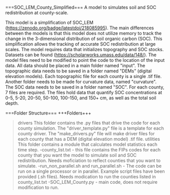 ===SOC_LEM_County_Simplified===
A model to simulates soil and SOC redistribution at county-scale.

This model is a simplification of SOC_LEM (https://zenodo.org/badge/latestdoi/218085995). The main differences between the models is that this model does not utilize memory to track the change in the 3-dimensional distribution of soil organic carbon (SOC). This simplification allows the tracking of accurate SOC redistribution at large scales. The model requires data that initializes topography and SOC stocks. Datasets can be found (https://scholarworks.umass.edu/data/148/). The model files need to be modified to point the code to the location of the input data. All data should be placed in a main folder named "input". The topographic data needs to be saved in a folder named "DEMs" (digital elevation models). Each topographic file for each county is a single .tif file. Another folder needs to be made for curvature data, named "curvature". The SOC data needs to be saved in a folder named "SOC". For each county, 7 files are required. The files hold data that quantify SOC concentrations at 0-5, 5-20, 20-50, 50-100, 100-150, and 150+ cm, as well as the total soil depth.

===Folder Structure===
+++Folders+++
>drivers
   This folder contains the .py files that drive the code for each county simulation. The "driver_template.py" file is a template for each county driver. The   "make_drivers.py" file will make driver files for each county that has a DEM (digital elevation model) .tif file. 
>utilities
   This folder contains a module that calculates model statistics each time step.
-county_list.txt - this file contains the FIPs codes for each county that you want the model to simulate soil and SOC redistribution. Needs moficiation to reflect counties that you want to simulate.
-run_non_parallel.sh and run_parallel.sh - The code can be run on a single processor or in parallel. Example script files have been provided (.sh files). Needs modication to run the counties listed in county_list.txt
-SOC_LEM_County.py - main code, does not require modification to run.

